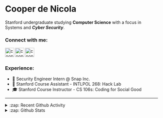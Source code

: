 # Cooper de Nicola
Stanford undergraduate studying **Computer Science** with a focus in Systems and ***Cyber Security***. 

### Connect with me:
[<img align="left" alt="cooperdenicola | LinkedIn" width="30px" src="https://cdn.jsdelivr.net/npm/simple-icons@v3/icons/linkedin.svg"/>][linkedin]
[<img align="left" alt="cooperdenicola | LinkedIn" width="30px" src="https://cdn.jsdelivr.net/npm/simple-icons@v3/icons/github.svg"/>][github]
[<img align="left" alt="cooperdenicola | LinkedIn" width="30px" src="https://cdn.jsdelivr.net/npm/simple-icons@v3/icons/gmail.svg"/>][email]

</br>
</br>

### Experience:
- 👻 Security Engineer Intern @ Snap Inc.
- 🌲 Stanford Course Assistant - INTLPOL 268: Hack Lab 
- 🎓 Stanford Course Instructor - CS 106s: Coding for Social Good

---

<details>
  <summary>:zap: Recent Github Activity</summary>
  
<!--START_SECTION:activity-->
1. 🎉 Merged PR [#1](https://github.com//cdenicola/cdenicola/pull/1) in [cdenicola/cdenicola](https://github.com//cdenicola/cdenicola)
2. 💪 Opened PR [#1](https://github.com//cdenicola/cdenicola/pull/1) in [cdenicola/cdenicola](https://github.com//cdenicola/cdenicola)
<!--END_SECTION:activity-->

</details>

<details>
  <summary>:zap: Github Stats</summary>

  <img align="left" alt="My's Github Stats" src="https://github-readme-stats.vercel.app/api?username=cdenicola&show_icons=true" />
  <img align="left" alt="cdenicola's Language Stats" src="https://github-readme-stats.vercel.app/api/top-langs/?username=cdenicola">
  <!-- [![Top Programming Languages](https://github-readme-stats.vercel.app/api/top-langs/?username=cdenicola&layout=compact)](https://github.com/anuraghazra/github-readme-stats) -->

</details>


[github]: https://github.com/cdenicola
[linkedin]: https://www.linkedin.com/in/cooperdenicola/
[email]: mailto:cdenicol@stanford.edu
